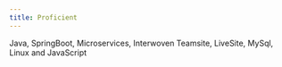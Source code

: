 ```yaml
---
title: Proficient
---
```


Java, SpringBoot, Microservices, Interwoven Teamsite, LiveSite, MySql, Linux and JavaScript
